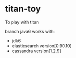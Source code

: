 titan-toy
=========

To play with titan

branch java6 works with:
- jdk6
- elasticsearch version[0.90.10]
- cassandra version[1.2.9]
